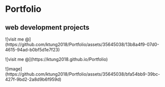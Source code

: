 # Portfolio
<h2>web development projects</h2>
![visit me @](https://github.com/ktung2018/Portfolio/assets/35645038/13b8a4f9-07d0-4615-94ad-b0bf5d1e7f23)
<p>![visit me @](https://ktung2018.github.io/Portfolio)</p>
![image](https://github.com/ktung2018/Portfolio/assets/35645038/bfa54bb9-39bc-427f-9bd2-2a8d9b6f959d)
